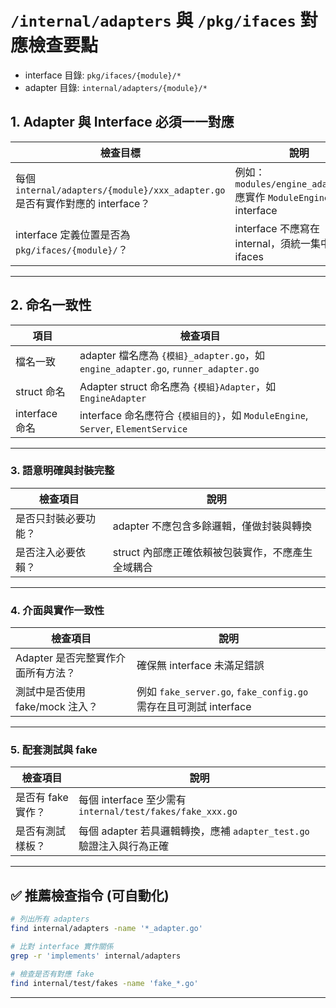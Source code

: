 # `/internal/adapters` 與 `/pkg/ifaces` 對應檢查要點

- interface 目錄: `pkg/ifaces/{module}/*`
- adapter 目錄: `internal/adapters/{module}/*`

## 1. **Adapter 與 Interface 必須一一對應**

| 檢查目標 | 說明 |
| --- | --- |
| 每個 `internal/adapters/{module}/xxx_adapter.go` 是否有實作對應的 interface？ | 例如：`modules/engine_adapter.go` 應實作 `ModuleEngine` interface |
| interface 定義位置是否為 `pkg/ifaces/{module}/`？ | interface 不應寫在 internal，須統一集中在 ifaces |

* * *

## 2. **命名一致性**

| 項目 | 檢查項目 |
| --- | --- |
| 檔名一致 | adapter 檔名應為 `{模組}_adapter.go`，如 `engine_adapter.go`, `runner_adapter.go` |
| struct 命名 | Adapter struct 命名應為 `{模組}Adapter`，如 `EngineAdapter` |
| interface 命名 | interface 命名應符合 `{模組目的}`，如 `ModuleEngine`, `Server`, `ElementService` |

* * *

### 3. **語意明確與封裝完整**

| 檢查項目 | 說明 |
| --- | --- |
| 是否只封裝必要功能？ | adapter 不應包含多餘邏輯，僅做封裝與轉換 |
| 是否注入必要依賴？ | struct 內部應正確依賴被包裝實作，不應產生全域耦合 |

* * *

### 4. **介面與實作一致性**

| 檢查項目 | 說明 |
| --- | --- |
| Adapter 是否完整實作介面所有方法？ | 確保無 interface 未滿足錯誤 |
| 測試中是否使用 fake/mock 注入？ | 例如 `fake_server.go`, `fake_config.go` 需存在且可測試 interface |

* * *

### 5. **配套測試與 fake**

| 檢查項目 | 說明 |
| --- | --- |
| 是否有 fake 實作？ | 每個 interface 至少需有 `internal/test/fakes/fake_xxx.go` |
| 是否有測試樣板？ | 每個 adapter 若具邏輯轉換，應補 `adapter_test.go` 驗證注入與行為正確 |

* * *

## ✅ 推薦檢查指令 (可自動化)

```bash
# 列出所有 adapters
find internal/adapters -name '*_adapter.go'

# 比對 interface 實作關係
grep -r 'implements' internal/adapters

# 檢查是否有對應 fake
find internal/test/fakes -name 'fake_*.go'
```

* * *

